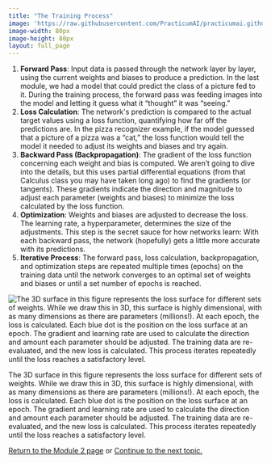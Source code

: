 ```yaml
---
title: "The Training Process"
image: 'https://raw.githubusercontent.com/PracticumAI/practicumai.github.io/main/images/icons/practicumai_deep_learning.png'
image-width: 80px
image-height: 80px
layout: full_page
---
```


1. **Forward Pass**: Input data is passed through the network layer by layer, using the current weights and biases to produce a prediction. In the last module, we had a model that could predict the class of a picture fed to it. During the training process, the forward pass was feeding images into the model and letting it guess what it “thought” it was “seeing.”
1. **Loss Calculation**: The network's prediction is compared to the actual target values using a loss function, quantifying how far off the predictions are. In the pizza recognizer example, if the model guessed that a picture of a pizza was a “cat,” the loss function would tell the model it needed to adjust its weights and biases and try again.
1. **Backward Pass (Backpropagation)**: The gradient of the loss function concerning each weight and bias is computed. We aren’t going to dive into the details, but this uses partial differential equations (from that Calculus class you may have taken long ago) to find the gradients (or tangents). These gradients indicate the direction and magnitude to adjust each parameter (weights and biases) to minimize the loss calculated by the loss function.
1. **Optimization**: Weights and biases are adjusted to decrease the loss. The learning rate, a hyperparameter, determines the size of the adjustments. This step is the secret sauce for how networks learn: With each backward pass, the network (hopefully) gets a little more accurate with its predictions.
1. **Iterative Process**: The forward pass, loss calculation, backpropagation, and optimization steps are repeated multiple times (epochs) on the training data until the network converges to an optimal set of weights and biases or until a set number of epochs is reached.

![The 3D surface in this figure represents the loss surface for different sets of weights. While we draw this in 3D, this surface is highly dimensional, with as many dimensions as there are parameters (millions!). At each epoch, the loss is calculated. Each blue dot is the position on the loss surface at an epoch. The gradient and learning rate are used to calculate the direction and amount each parameter should be adjusted. The training data are re-evaluated, and the new loss is calculated. This process iterates repeatedly until the loss reaches a satisfactory level.](/images/gradient_descent.png)

The 3D surface in this figure represents the loss surface for different sets of weights. While we draw this in 3D, this surface is highly dimensional, with as many dimensions as there are parameters (millions!). At each epoch, the loss is calculated. Each blue dot is the position on the loss surface at an epoch. The gradient and learning rate are used to calculate the direction and amount each parameter should be adjusted. The training data are re-evaluated, and the new loss is calculated. This process iterates repeatedly until the loss reaches a satisfactory level.


[Return to the Module 2 page](/deep_learning/02_dl_open_machine/) or [Continue to the next topic.](/deep_learning/02.5_model_deployment/)